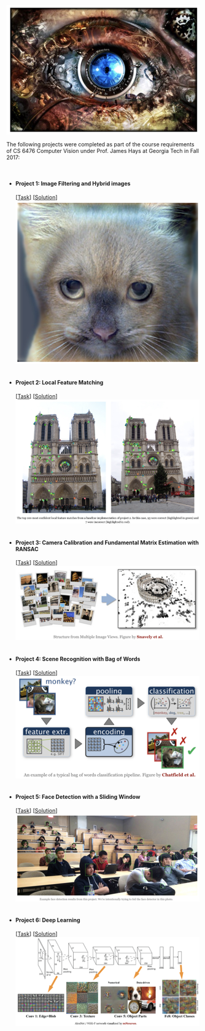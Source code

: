 <html lang="en">
<head>
  <meta charset="utf-8">
  <title>CV Projects</title>
</head>
<body>
  <img src="cv.png" alt="ComputerVision">
  <p>The following projects were completed as part of the course requirements of CS 6476 Computer Vision under Prof. James Hays at Georgia Tech in Fall 2017:</p>
  <br>
  <ul style="list-style-type:disc">
    <li><b><h4>Project 1: Image Filtering and Hybrid images</h4></b>
      [<a href="https://www.cc.gatech.edu/~hays/compvision2017/proj1">Task</a>]
      [<a href="http://htmlpreview.github.io/?https://github.com/nidhi-menon/Computer-Vision-Projects/blob/master/Project%201/index.html">Solution</a>]
      <br>
      <img src="Project1.png" alt="Project1">
    </li>
    <br>
    <li><b><h4>Project 2: Local Feature Matching</h4></b>
      [<a href="https://www.cc.gatech.edu/~hays/compvision2017/proj2">Task</a>]
      [<a href="http://htmlpreview.github.io/?https://github.com/nidhi-menon/Computer-Vision-Projects/blob/master/Project%202/index.html">Solution</a>]
      <br>
      <img src="Project2.png" alt="Project2">
    </li>
    <br>
    <li><b><h4>Project 3: Camera Calibration and Fundamental Matrix Estimation with RANSAC</h4></b>
      [<a href="https://www.cc.gatech.edu/~hays/compvision2017/proj3">Task</a>]
      [<a href="http://htmlpreview.github.io/?https://github.com/nidhi-menon/Computer-Vision-Projects/blob/master/Project%203/index.html">Solution</a>]
      <br>
      <img src="Project3.png" alt="Project3">
    </li>
    <br>
    <li><b><h4>Project 4: Scene Recognition with Bag of Words</h4></b>
      [<a href="https://www.cc.gatech.edu/~hays/compvision2017/proj4">Task</a>]
      [<a href="http://htmlpreview.github.io/?https://github.com/nidhi-menon/Computer-Vision-Projects/blob/master/Project%204/index.html">Solution</a>]
      <br>
      <img src="Project4.png" alt="Project4">
    </li>
    <br>
    <li><b><h4>Project 5: Face Detection with a Sliding Window</h4></b>
      [<a href="https://www.cc.gatech.edu/~hays/compvision2017/proj5">Task</a>]
      [<a href="http://htmlpreview.github.io/?https://github.com/nidhi-menon/Computer-Vision-Projects/blob/master/Project%205/index.html">Solution</a>]
      <br>
      <img src="Project5.png" alt="Project5">
    </li>
    <br>
    <li><b><h4>Project 6: Deep Learning</h4></b>
      [<a href="https://www.cc.gatech.edu/~hays/compvision2017/proj6">Task</a>]
      [<a href="http://htmlpreview.github.io/?https://github.com/nidhi-menon/Computer-Vision-Projects/blob/master/Project%206/index.html">Solution</a>]
      <br>
      <img src="Project6.png" alt="Project6">
    </li>
  </ul>
</body>
</html>
